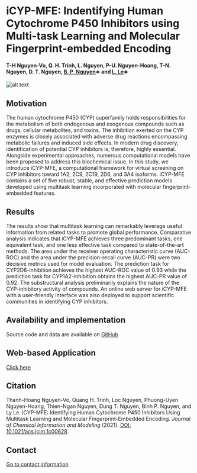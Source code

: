 # iCYP-MFE: Indentifying Human Cytochrome P450 Inhibitors using Multi-task Learning and Molecular Fingerprint-embedded Encoding

#### T-H Nguyen-Vo, Q. H. Trinh, L. Nguyen, P-U. Nguyen-Hoang, T-N. Nguyen, D. T. Nguyen, [B. P. Nguyen](https://homepages.ecs.vuw.ac.nz/~nguyenb5/about.html)∗ and [L. Le](http://cbc.bio.hcmiu.edu.vn/)∗

![alt text](https://github.com/mldlproject/2020-CYP450-mCNN/blob/main/CYP450_abs0.svg)

## Motivation
The human cytochrome P450 (CYP) superfamily holds responsibilities for the metabolism of both endogenous and exogenous compounds such as drugs, cellular metabolites, 
and toxins. The inhibition exerted on the CYP enzymes is closely associated with adverse drug reactions encompassing metabolic failures and induced side effects. 
In modern drug discovery, identification of potential CYP inhibitors is, therefore, highly essential. Alongside experimental approaches, numerous computational models 
have been proposed to address this biochemical issue. In this study, we introduce iCYP-MFE, a computational framework for virtual screening on CYP inhibitors toward 1A2, 
2C9, 2C19, 2D6, and 3A4 isoforms. iCYP-MFE contains a set of five robust, stable, and effective prediction models developed using multitask learning incorporated with 
molecular fingerprint-embedded features. 

## Results
The results show that multitask learning can remarkably leverage useful information from related tasks to promote global performance. Comparative analysis indicates that iCYP-MFE achieves three predominant tasks, one equivalent task, and one less effective task compared to state-of-the-art methods. The area under the receiver operating characteristic curve (AUC-ROC) and the area under the precision-recall curve (AUC-PR) were two decisive metrics used for model evaluation. The prediction task for CYP2D6-inhibition achieves the highest AUC-ROC value of 0.93 while the prediction task for CYP1A2-inhibition obtains the highest AUC-PR value of 0.92. The substructural analysis preliminarily explains the nature of the CYP-inhibitory activity of compounds. An online web server for iCYP-MFE with a user-friendly interface was also deployed to support scientific communities in identifying CYP inhibitors.


## Availability and implementation
Source code and data are available on [GitHub](https://github.com/mldlproject/2021-iCYP-MFE)

## Web-based Application
[Click here](http://103.130.219.193:5002/)

## Citation
Thanh-Hoang Nguyen-Vo, Quang H. Trinh, Loc Nguyen, Phuong-Uyen Nguyen-Hoang, Thien-Ngan Nguyen, Dung T. Nguyen, Binh P. Nguyen, and Ly Le. iCYP-MFE: Identifying Human Cytochrome P450 Inhibitors Using Multitask Learning and Molecular Fingerprint-Embedded Encoding. *Journal of Chemical Information and Modeling* (2021). [DOI: 10.1021/acs.jcim.1c00628](https://pubs.acs.org/doi/10.1021/acs.jcim.1c00628).

## Contact 
[Go to contact information](https://homepages.ecs.vuw.ac.nz/~nguyenb5/contact.html)
